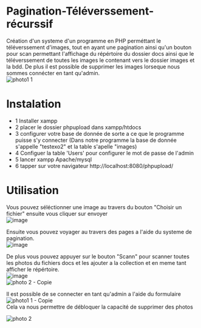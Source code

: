 # Pagination-Téléverssement-récurssif  
Création d'un systeme d'un programme en PHP perméttant le téléverssement d'images, tout en ayant une pagination ainsi qu'un bouton pour scan permettant l'affichage du répértoire du dossier docs ainsi que le téléverssement de toutes les images le contenant vers le dossier images et la bdd. De plus il est possible de supprimer les images lorseque nous sommes connécter en tant qu'admin.   
![photo1 1](https://user-images.githubusercontent.com/28106726/160950275-b3e4e3e9-5be9-4ee6-af77-6cb0cabe2c78.jpg)

# Instalation

- 1 Installer xampp  
- 2 placer le dossier phpupload dans xampp/htdocs  
- 3 configurer votre base de donnée de sorte a ce que le programme puisse s'y connecter (Dans notre programme la base de donnée s'appelle "testexo2" et la table s'apelle "images) 
- 4 Configuer la table 'Users' pour configurer le mot de passe de l'admin 
- 5 lancer xampp Apache/mysql  
- 6 tapper sur votre navigateur http://localhost:8080/phpupload/  

# Utilisation
Vous pouvez séléctionner une image au travers du bouton "Choisir un fichier" ensuite vous cliquer sur envoyer  
![image](https://user-images.githubusercontent.com/28106726/159699522-dafc4d5a-5607-4e63-9be0-d4200629745f.png)  

Ensuite vous pouvez voyager au travers des pages a l'aide du systeme de pagination.  
![image](https://user-images.githubusercontent.com/28106726/159699779-48501e38-c60f-473c-ac10-0f6f753d3053.png)  

De plus vous pouvez appuyer sur le bouton "Scann" pour scanner toutes les photos du fichiers docs et les ajouter a la collection et en meme tant afficher le répértoire.  
![image](https://user-images.githubusercontent.com/28106726/159699966-6d6b71b0-febe-4f6b-a37c-e3e9a2924008.png)  
![photo 2 - Copie](https://user-images.githubusercontent.com/28106726/160950603-cfe652e6-6df0-4521-8839-559176fa4fd1.png)  

Il est possible de se connecter en tant qu'admin a l'aide du formulaire   
![photo1 1 - Copie](https://user-images.githubusercontent.com/28106726/160950781-2bb8a4c1-d404-4d1a-a615-2e1c6d34eb82.jpg)  
Cela va nous permettre de débloquer la capacité de supprimer des photos  

![photo 2](https://user-images.githubusercontent.com/28106726/160950858-dc5b5472-1461-470c-bc41-52ed02cc3a2a.png)


